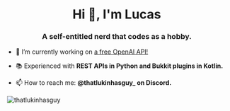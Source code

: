 <h1 align="center">Hi 👋, I'm Lucas</h1>
<h3 align="center">A self-entitled nerd that codes as a hobby.</h3>

- 🔭 I’m currently working on [a free OpenAI API!](https://discord.gg/freegpt)

- 📚 Experienced with **REST APIs in Python and Bukkit plugins in Kotlin.**

- 📫 How to reach me: **@thatlukinhasguy_ on Discord.**


<p>&nbsp;<img align="center" src="https://github-readme-stats.vercel.app/api?username=thatlukinhasguy&show_icons=true&locale=en" alt="thatlukinhasguy" /></p>
